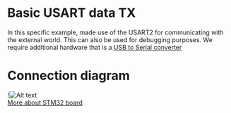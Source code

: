 # Basic USART data TX 
In this specific example, made use of the USART2 for communicating with the external world. This can also be used for debugging purposes. We require additional hardware that is a [USB to Serial converter](https://components101.com/modules/pl2303-usb-to-ttl-serial-converter-module)
# Connection diagram
!![Alt text](/connection.png)
\
[More about STM32 board](https://www.st.com/resource/en/user_manual/um1842-discovery-kit-with-stm32f411ve-mcu-stmicroelectronics.pdf)


